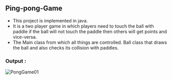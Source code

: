 ## Ping-pong-Game
 * This project is implemented in java.
* It is a two player game in which players need to touch the
ball with paddle if the ball will not touch the paddle then
others will get points and vice-versa.
* The Main class from which all things are controlled. Ball class
that draws the ball and also checks its collision with paddles.
### Output :
![PongGame01](https://user-images.githubusercontent.com/104821909/193569428-048091b2-0829-47a8-a6f0-020d50e64550.png)
